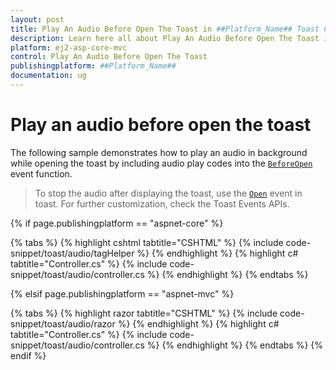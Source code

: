 ```yaml
---
layout: post
title: Play An Audio Before Open The Toast in ##Platform_Name## Toast Component
description: Learn here all about Play An Audio Before Open The Toast in Syncfusion ##Platform_Name## Toast component of Syncfusion Essential JS 2 and more.
platform: ej2-asp-core-mvc
control: Play An Audio Before Open The Toast
publishingplatform: ##Platform_Name##
documentation: ug
---
```



# Play an audio before open the toast

The following sample demonstrates how to play an audio in background while opening the toast by including audio play codes into the [`BeforeOpen`](https://help.syncfusion.com/cr/aspnetcore-js2/Syncfusion.EJ2.Notifications.Toast.html#Syncfusion_EJ2_Notifications_Toast_BeforeOpen) event function.

> To stop the audio after displaying the toast, use the [`Open`](https://help.syncfusion.com/cr/aspnetcore-js2/Syncfusion.EJ2.Notifications.Toast.html#Syncfusion_EJ2_Notifications_Toast_Open) event in toast. For further customization, check the Toast Events APIs.

{% if page.publishingplatform == "aspnet-core" %}

{% tabs %}
{% highlight cshtml tabtitle="CSHTML" %}
{% include code-snippet/toast/audio/tagHelper %}
{% endhighlight %}
{% highlight c# tabtitle="Controller.cs" %}
{% include code-snippet/toast/audio/controller.cs %}
{% endhighlight %}
{% endtabs %}

{% elsif page.publishingplatform == "aspnet-mvc" %}

{% tabs %}
{% highlight razor tabtitle="CSHTML" %}
{% include code-snippet/toast/audio/razor %}
{% endhighlight %}
{% highlight c# tabtitle="Controller.cs" %}
{% include code-snippet/toast/audio/controller.cs %}
{% endhighlight %}
{% endtabs %}
{% endif %}


